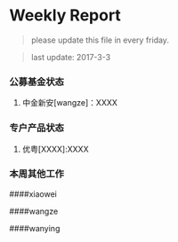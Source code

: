 # Weekly Report

>please update this file in every friday.

>last update: 2017-3-3


### 公募基金状态
1. 中金新安[wangze]：XXXX


### 专户产品状态
1. 优粤[XXXX]:XXXX



### 本周其他工作
####xiaowei

####wangze

####wanying
